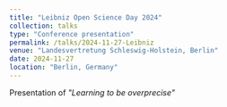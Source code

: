 ```yaml
---
title: "Leibniz Open Science Day 2024"
collection: talks
type: "Conference presentation"
permalink: /talks/2024-11-27-Leibniz
venue: "Landesvertretung Schleswig-Holstein, Berlin"
date: 2024-11-27
location: "Berlin, Germany"
---
```


Presentation of <i>"Learning to be overprecise"</i> 
